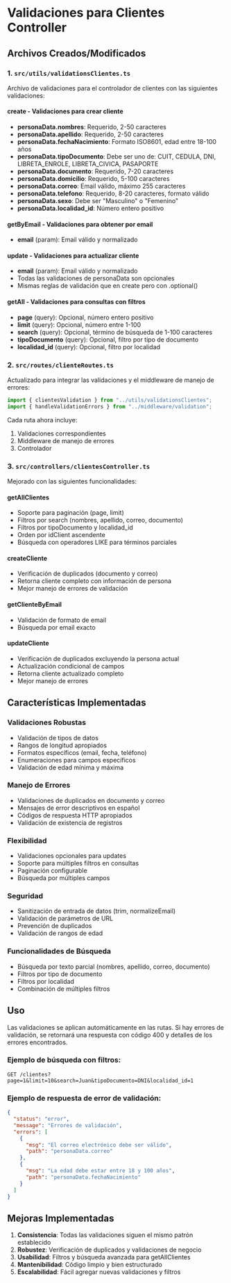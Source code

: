 # Validaciones para Clientes Controller

## Archivos Creados/Modificados

### 1. `src/utils/validationsClientes.ts`

Archivo de validaciones para el controlador de clientes con las siguientes validaciones:

#### **create** - Validaciones para crear cliente

- **personaData.nombres**: Requerido, 2-50 caracteres
- **personaData.apellido**: Requerido, 2-50 caracteres
- **personaData.fechaNacimiento**: Formato ISO8601, edad entre 18-100 años
- **personaData.tipoDocumento**: Debe ser uno de: CUIT, CEDULA, DNI, LIBRETA_ENROLE, LIBRETA_CIVICA, PASAPORTE
- **personaData.documento**: Requerido, 7-20 caracteres
- **personaData.domicilio**: Requerido, 5-100 caracteres
- **personaData.correo**: Email válido, máximo 255 caracteres
- **personaData.telefono**: Requerido, 8-20 caracteres, formato válido
- **personaData.sexo**: Debe ser "Masculino" o "Femenino"
- **personaData.localidad_id**: Número entero positivo

#### **getByEmail** - Validaciones para obtener por email

- **email** (param): Email válido y normalizado

#### **update** - Validaciones para actualizar cliente

- **email** (param): Email válido y normalizado
- Todas las validaciones de personaData son opcionales
- Mismas reglas de validación que en create pero con .optional()

#### **getAll** - Validaciones para consultas con filtros

- **page** (query): Opcional, número entero positivo
- **limit** (query): Opcional, número entre 1-100
- **search** (query): Opcional, término de búsqueda de 1-100 caracteres
- **tipoDocumento** (query): Opcional, filtro por tipo de documento
- **localidad_id** (query): Opcional, filtro por localidad

### 2. `src/routes/clienteRoutes.ts`

Actualizado para integrar las validaciones y el middleware de manejo de errores:

```typescript
import { clientesValidation } from "../utils/validationsClientes";
import { handleValidationErrors } from "../middleware/validation";
```

Cada ruta ahora incluye:

1. Validaciones correspondientes
2. Middleware de manejo de errores
3. Controlador

### 3. `src/controllers/clientesController.ts`

Mejorado con las siguientes funcionalidades:

#### **getAllClientes**

- Soporte para paginación (page, limit)
- Filtros por search (nombres, apellido, correo, documento)
- Filtros por tipoDocumento y localidad_id
- Orden por idClient ascendente
- Búsqueda con operadores LIKE para términos parciales

#### **createCliente**

- Verificación de duplicados (documento y correo)
- Retorna cliente completo con información de persona
- Mejor manejo de errores de validación

#### **getClienteByEmail**

- Validación de formato de email
- Búsqueda por email exacto

#### **updateCliente**

- Verificación de duplicados excluyendo la persona actual
- Actualización condicional de campos
- Retorna cliente actualizado completo
- Mejor manejo de errores

## Características Implementadas

### Validaciones Robustas

- Validación de tipos de datos
- Rangos de longitud apropiados
- Formatos específicos (email, fecha, teléfono)
- Enumeraciones para campos específicos
- Validación de edad mínima y máxima

### Manejo de Errores

- Validaciones de duplicados en documento y correo
- Mensajes de error descriptivos en español
- Códigos de respuesta HTTP apropiados
- Validación de existencia de registros

### Flexibilidad

- Validaciones opcionales para updates
- Soporte para múltiples filtros en consultas
- Paginación configurable
- Búsqueda por múltiples campos

### Seguridad

- Sanitización de entrada de datos (trim, normalizeEmail)
- Validación de parámetros de URL
- Prevención de duplicados
- Validación de rangos de edad

### Funcionalidades de Búsqueda

- Búsqueda por texto parcial (nombres, apellido, correo, documento)
- Filtros por tipo de documento
- Filtros por localidad
- Combinación de múltiples filtros

## Uso

Las validaciones se aplican automáticamente en las rutas. Si hay errores de validación, se retornará una respuesta con código 400 y detalles de los errores encontrados.

### Ejemplo de búsqueda con filtros:

```
GET /clientes?page=1&limit=10&search=Juan&tipoDocumento=DNI&localidad_id=1
```

### Ejemplo de respuesta de error de validación:

```json
{
  "status": "error",
  "message": "Errores de validación",
  "errors": [
    {
      "msg": "El correo electrónico debe ser válido",
      "path": "personaData.correo"
    },
    {
      "msg": "La edad debe estar entre 18 y 100 años",
      "path": "personaData.fechaNacimiento"
    }
  ]
}
```

## Mejoras Implementadas

1. **Consistencia**: Todas las validaciones siguen el mismo patrón establecido
2. **Robustez**: Verificación de duplicados y validaciones de negocio
3. **Usabilidad**: Filtros y búsqueda avanzada para getAllClientes
4. **Mantenibilidad**: Código limpio y bien estructurado
5. **Escalabilidad**: Fácil agregar nuevas validaciones y filtros

